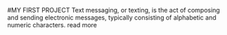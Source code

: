 #MY FIRST PROJECT
Text messaging, or texting, is the act of composing and sending electronic messages, typically consisting of alphabetic and numeric characters.
read more